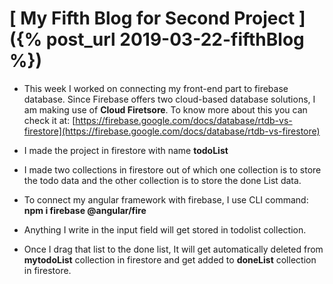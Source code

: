 # [ My Fifth Blog for Second Project ]({% post_url 2019-03-22-fifthBlog %})

- This week I worked on connecting my front-end part to firebase database. Since Firebase offers two cloud-based database solutions, I am making use of **Cloud Firetsore**. To know more about this you can check it at: [https://firebase.google.com/docs/database/rtdb-vs-firestore](https://firebase.google.com/docs/database/rtdb-vs-firestore)

- I made the project in firestore with name **todoList**
- I made two collections in firestore out of which one collection is to store the todo data and the other collection is to store the done List data.
- To connect my angular framework with firebase, I use CLI command: **npm i firebase @angular/fire**
- Anything I write in the input field will get stored in todolist collection.
- Once I drag that list to the done list, It will get automatically deleted from **mytodoList** collection in firestore and get added to **doneList** collection in firestore.
